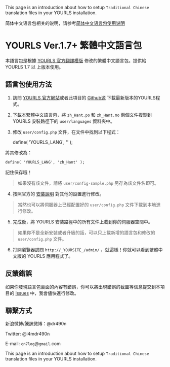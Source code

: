 This page is an introduction about how to setup `Traditional Chinese` translation files in your YOURLS installation.

简体中文语言包相关的说明，请参考[简体中文语言包使用说明][6]

YOURLS Ver.1.7+ 繁體中文語言包
==========================
本語言包是根據 [YOURLS 官方翻譯模版][1] 修改的繁體中文語言包。提供給 YOURLS 1.7 以
上版本使用。

## 語言包使用方法

1. 訪問 [YOURLS 官方網站][2]或者此項目的 [Github源][3] 下載最新版本的YOURLS程式。
2. 下載本繁體中文語言包，將 `zh_Hant.po` 和 `zh_Hant.mo` 兩個文件複製到 YOURLS 安裝路徑下的 `user/languages` 資料夾中。
3. 修改 `user/config.php` 文件，在文件中找到以下程式：

	define( 'YOURLS_LANG', '' );

將其修改為：

	define( 'YOURLS_LANG', 'zh_Hant' );

記住保存哦！

> 如果沒有該文件，請將 `user/config-sample.php` 另存為該文件名即可。

4. 按照官方的 [安裝說明][4] 對其他的設置進行修改。

> 當然也可以將伺服器上已經配置好的 `user/config.php` 文件下載到本地進行修改。

5. 完成後，將 YOURLS 安裝路徑中的所有文件上載到你的伺服器空間中。

> 如果你不是全新安裝或者升級的話，可以只上載新增的語言包和修改的 `user/config.php` 文件。

6. 打開瀏覽器訪問 `http://_YOURSITE_/admin/` ，就這樣！你就可以看到繁體中文版的 YOURLS 應用程式了。

## 反饋錯誤

如果你發現語言包裏面的內容有錯誤，你可以將出現錯誤的截圖等信息提交到本項目的 [Issues][5] 中，我會儘快進行修改。

## 聯繫方式

新浪微博/騰訊微博：@dr490n

Twitter: @i4mdr490n

E-mail: `cn7log`@`gmail`.com


This page is an introduction about how to setup `Traditional Chinese` translation files in your YOURLS installation. 

[1]: https://github.com/YOURLS/YOURLS.pot "YOURLS 官方翻译模版"
[2]: http://yourls.org/ "YOURLS 官方网站"
[3]: https://github.com/YOURLS/YOURLS "YOURLS 官方 Github 源"
[4]: http://yourls.org/#Install "YOURLS 安装向导"
[5]: https://github.com/dr490n/YOURLS.pot\_Chinese/issues "提交你对本项目的建议"
[6]: <https://github.com/dr490n/YOURLS.pot_Chinese/wiki/YOURLS-Ver.1.7--中文语言包> "简体中文语言包使用说明"
